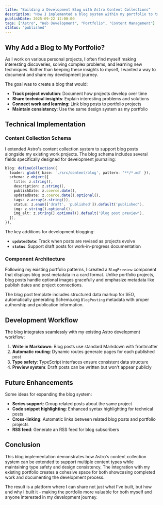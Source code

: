 ```yaml
---
title: "Building a Development Blog with Astro Content Collections"
description: "How I implemented a blog system within my portfolio to track project development progress and share technical insights."
publishDate: 2025-09-22 12:00:00
tags: ["Astro", "Web Development", "Portfolio", "Content Management"]
status: "published"
---
```


## Why Add a Blog to My Portfolio?

As I work on various personal projects, I often find myself making interesting discoveries, solving complex problems, and learning new techniques. Rather than keeping these insights to myself, I wanted a way to document and share my development journey.

The goal was to create a blog that would:

- **Track project evolution**: Document how projects develop over time
- **Share technical insights**: Explain interesting problems and solutions
- **Connect work and learning**: Link blog posts to portfolio projects
- **Maintain consistency**: Use the same design system as my portfolio

## Technical Implementation

### Content Collection Schema

I extended Astro's content collection system to support blog posts alongside my existing work projects. The blog schema includes several fields specifically designed for development journaling:

```typescript
blog: defineCollection({
  loader: glob({ base: './src/content/blog', pattern: '**/*.md' }),
  schema: z.object({
    title: z.string(),
    description: z.string(),
    publishDate: z.coerce.date(),
    updatedDate: z.coerce.date().optional(),
    tags: z.array(z.string()),
    status: z.enum(['draft', 'published']).default('published'),
    img: z.string().optional(),
    img_alt: z.string().optional().default('Blog post preview'),
  }),
}),
```

The key additions for development blogging:

- **`updatedDate`**: Track when posts are revised as projects evolve
- **`status`**: Support draft posts for work-in-progress documentation

### Component Architecture

Following my existing portfolio patterns, I created a `BlogPreview` component that displays blog post metadata in a card format. Unlike portfolio projects, blog posts handle optional images gracefully and emphasize metadata like publish dates and project connections.

The blog post template includes structured data markup for SEO, automatically generating Schema.org `BlogPosting` metadata with proper authorship and publication information.

## Development Workflow

The blog integrates seamlessly with my existing Astro development workflow:

1. **Write in Markdown**: Blog posts use standard Markdown with frontmatter
2. **Automatic routing**: Dynamic routes generate pages for each published post
3. **Type safety**: TypeScript interfaces ensure consistent data structure
4. **Preview system**: Draft posts can be written but won't appear publicly

## Future Enhancements

Some ideas for expanding the blog system:

- **Series support**: Group related posts about the same project
- **Code snippet highlighting**: Enhanced syntax highlighting for technical posts
- **Cross-linking**: Automatic links between related blog posts and portfolio projects
- **RSS feed**: Generate an RSS feed for blog subscribers

## Conclusion

This blog implementation demonstrates how Astro's content collection system can be extended to support multiple content types while maintaining type safety and design consistency. The integration with my existing portfolio creates a cohesive space for both showcasing completed work and documenting the development process.

The result is a platform where I can share not just what I've built, but how and why I built it - making the portfolio more valuable for both myself and anyone interested in my development journey.